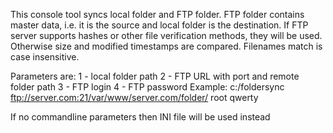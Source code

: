 This console tool syncs local folder and FTP folder.
FTP folder contains master data, i.e. it is the source and local folder is the destination.
If FTP server supports hashes or other file verification methods, they will be used.
Otherwise size and modified timestamps are compared.
Filenames match is case insensitive.

Parameters are:
1 - local folder path
2 - FTP URL with port and remote folder path
3 - FTP login
4 - FTP password
Example:
c:/foldersync ftp://server.com:21/var/www/server.com/folder/ root qwerty

If no commandline parameters then INI file will be used instead
